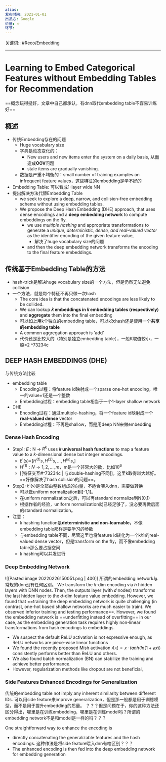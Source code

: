 ```yaml
---
alias: 
发布时间: 2021-01-01
出品方: Google
价值: ⭐
环节: 
---
```

关键词:: #Reco/Embedding 

---
# Learning to Embed Categorical Features without Embedding Tables for Recommendation
==概念玩得挺好，文章中自己都承认，有dnn取代embedding table不容易训练好==

## 概述
- 传统Embedding存在的问题
	- Huge vocabulary size
	- 字典是动态变化的：
		- New users and new items enter the system on a daily basis, 从而造成**OOV**问题 
		- stale items are gradually vanishing.
	- 数据是严重不均衡的：small number of training examples on infrequent feature values，这些特征的embedding是学不好的
- Embedding Table: 可以看成1-layer wide NN
- 提出解决方法代替Embedding Table
	- we seek to explore a deep, narrow, and collision-free embedding scheme without using embedding tables. 
	- We propose the Deep Hash Embedding (DHE) approach, that uses dense encodings and a **deep embedding network** to compute embeddings on the fly. 
		- we use *multiple hashing* and appropriate transformations to generate a *unique, deterministic, dense, and real-valued vector* as the identifier encoding of the given feature value, 
			- 解决了huge vocabulary size的问题 
		- and then the deep embedding network transforms the encoding to the final feature embeddings.

## 传统基于Embedding Table的方法
- hash-trick是解决huge vocabulary size的一个方法，但是仍然无法避免collision
- 一个方法，就是每个特征不再只做一次hash
	- The core idea is that the concatenated encodings are less likely to be collided. 
	- We can lookup **𝑘 embeddings in 𝑘 embedding tables (respectively)** and **aggregate** them into the final embedding
	- 可以如上用k个独立的embedding table，可以k次hash还是使用一个**共享的embedding table**
	- A common aggregation approach is ‘add’
	- 代价还是比较大的（特别是独立embedding table），一般K取值较小，一般=2 ^73234c

## DEEP HASH EMBEDDINGS (DHE)
与传统方法比较
- embedding table
	- Encoding过程：将feature id映射成一个sparse one-hot encoding，唯一的value=1还是一个整数
	- Embedding过程：embedding table相当于一个1-layer shallow network
- DHE
	- Encoding过程：通过multiple-hashing，将一个feature id映射成一个**real-valued dense** vector
	- Embedding过程：不再是shallow，而是用deep NN来做embedding

### Dense Hash Encoding
- Step1: 𝐸 : N → $R^k$ uses **𝑘 universal hash functions** to map a feature value to a 𝑘-dimensional dense but integer encodings.
	- $E^{\prime}(s)$=$[H^{(1)}s,H^{(2)}s,...,H^{(k)}s,]$
	- $H^{(1)}: N \rightarrow {1,2,...,m}$，m是一个非常大的数，比如$10^6$
	- [[特征交互#^73234c | 与double-hashing不同]]，这里k取得越大越好。==好像解决了hash collision的问题==。
- Step2: $E^{\prime}(s)$是全部由整数组成的向量，不适合喂入dnn，需要做转换
	- 可以做uniform normalization到\[-1,1\]。
	- 在uniform normalization之后，可以再standard normalize到N(0,1)
	- 根据作者的经验，uniform normalization就已经足够了，没必要再做后面的standard normalization。
- 注意：
	- k hashing function是**deterministic and non-learnable**，不像embedding table那样是要学习的参数
	- 与embedding table不同，尽管这里也将feature id转化为一个k维的real-valued dense vector，但是transform on the fly，而不像embedding table那么要占据空间
	- k hashing可以并发进行

### Deep Embedding Network
![[Pasted image 20220226150051.png | 400]]
所谓的embedding network与常规的dnn没有任何区别。
We transform the 𝑘-dim encoding via ℎ hidden layers with DNN nodes. Then, the outputs layer (with 𝑑 nodes) transforms the last hidden layer to the 𝑑-dim feature value embedding.
However, we found that ==training the deep embedding network is quite challenging (in contrast, one-hot based shallow networks are much easier to train). We observed inferior training and testing performance==.
However, we found the embedding network is ==underfitting instead of overfitting== in our case, as the embedding generation task requires highly non-linear transformations from hash encodings to embeddings.
- We suspect the default ReLU activation is not expressive enough, as ReLU networks are piece-wise linear functions
- We found the recently proposed Mish activation $𝑓 (𝑥)=𝑥 · tanh(ln(1 + 𝑒 𝑥 ))$ consistently performs better than ReLU and others. 
- We also found batch normalization (BN) can stabilize the training and achieve better performance. 
- However, regularization methods like dropout are not beneficial,

### Side Features Enhanced Encodings for Generalization
传统的embedding table not imply any inherent similarity between different IDs. 可以用side feature来improve generalization，但是那一般都是用于训练模型，而不是用于提升embedding的质量。
？？？但是问题在于，你的这种方法还区分得出，哪里是在训练embedding，哪里是在训练model吗？所谓的embedding network不是和model是一样的吗？？？

One straightforward way to enhance the encoding is 
- directly concatenating the generalizable features and the hash encodings. 这种作法是将side feature喂入dnn有啥区别？？？
- The enhanced encoding is then fed into the deep embedding network for embedding generation